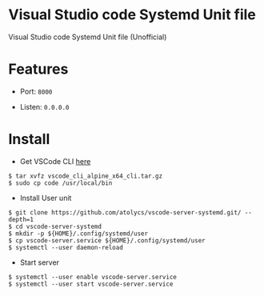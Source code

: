 # Visual Studio code Systemd Unit file

Visual Studio code Systemd Unit file (Unofficial)

# Features
* Port: `8000`

* Listen: `0.0.0.0`

# Install

* Get VSCode CLI
[here](https://code.visualstudio.com/download)

```shell
$ tar xvfz vscode_cli_alpine_x64_cli.tar.gz
$ sudo cp code /usr/local/bin
```

* Install User unit

```shell
$ git clone https://github.com/atolycs/vscode-server-systemd.git/ --depth=1 
$ cd vscode-server-systemd
$ mkdir -p ${HOME}/.config/systemd/user
$ cp vscode-server.service ${HOME}/.config/systemd/user
$ systemctl --user daemon-reload
```

* Start server

```shell
$ systemctl --user enable vscode-server.service
$ systemctl --user start vscode-server.service
```
